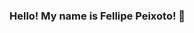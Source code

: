 ### Hello! My name is Fellipe Peixoto! 👋

<!--
**FellipePeixoto/fellipepeixoto** is a ✨ _special_ ✨ repository because its `README.md` (this file) appears on your GitHub profile.

- ✨ Undergraduate digital games student
- 🔭 Currently working on an app for IFRJ
- 🌱 Currently learning React

## You can contact me by e-mail: devfellipepeixoto@gmail.com

## Social media:

[<img align="left" alt="Linkedin" width="22px" src="https://img.icons8.com/cute-clipart/64/000000/linkedin.png" />][linkedin]
[<img align="left" alt="Itch io" width="22px" src="https://img.icons8.com/dusk/64/000000/itch-io.png" />][itchio]
[<img align="left" alt="Twitter" width="22px" src="https://img.icons8.com/color/48/000000/twitter-squared.png" />][twitter]
[<img align="left" alt="Instagram" width="22px" src="https://img.icons8.com/cute-clipart/64/000000/instagram-new.png" />][instagram]

[linkedin]: https://www.linkedin.com/in/fellipepeixoto/
[twitter]: https://twitter.com/lipeoto
[itchio]: https://fellipepeixoto.itch.io
[instagram]: https://www.instagram.com/lipeoto/
